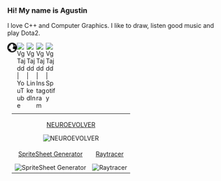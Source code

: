 ### Hi! My name is Agustin

I love C++ and Computer Graphics. I like to draw, listen good music and play Dota2.

[<img align="left" alt="VgTajdd" width="22px" src="https://raw.githubusercontent.com/iconic/open-iconic/master/svg/globe.svg" target="_blank"/>](https://vgtajdd.github.io/)
[<img align="left" alt="VgTajdd | YouTube" width="22px" src="https://cdn.jsdelivr.net/npm/simple-icons@v3/icons/youtube.svg" target="_blank"/>](https://www.youtube.com/channel/UCWFJSVtAYKZCTz3uOVrBYiw)
[<img align="left" alt="VgTajdd | LinkedIn" width="22px" src="https://cdn.jsdelivr.net/npm/simple-icons@v3/icons/linkedin.svg" target="_blank"/>](https://www.linkedin.com/in/agustin-jesus-durand-diaz/)
[<img align="left" alt="VgTajdd | Instagram" width="22px" src="https://cdn.jsdelivr.net/npm/simple-icons@v3/icons/instagram.svg" target="_blank"/>](https://www.instagram.com/agustinjesusdd)
[<img align="left" alt="VgTajdd | Spotify" width="22px" src="https://cdn.jsdelivr.net/npm/simple-icons@3.12.0/icons/spotify.svg" target="_blank"/>](https://open.spotify.com/user/12167177187)
</br>

<table style="padding:10px" align="center">
  <tr>
    <td colspan="2" align="center">
      <p align="center"><a href="https://github.com/VgTajdd/neuroevolver">NEUROEVOLVER</a></p>
      <img src="https://github.com/VgTajdd/neuroevolver/blob/master/neuroevolver_reducido_train.gif" alt="NEUROEVOLVER" height= 500px>
    </td> 
  </tr>
  <tr>
    <td align="center">
      <p align="center"><a href="https://github.com/VgTajdd/ss_generator">SpriteSheet Generator</a></p>
      <img src="https://user-images.githubusercontent.com/51887591/89360194-3ec43400-d68d-11ea-99c2-8cc16bab869c.png" alt="SpriteSheet Generator" height = 300px>
    </td>
    <td align="center">
      <p align="center"><a href="https://github.com/VgTajdd/simple_raytracer">Raytracer</a></p>
      <img src="https://user-images.githubusercontent.com/51887591/95026634-5a7d9380-0658-11eb-8004-be61ac2aafbe.png" alt="Raytracer" height = 300px>
    </td>  
  </tr>
</table>
